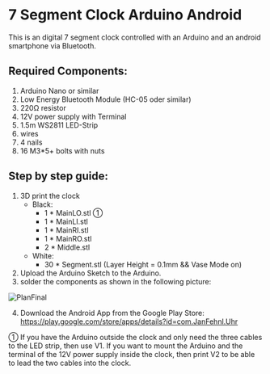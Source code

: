 # 7 Segment Clock Arduino Android
This is an digital 7 segment clock controlled with an Arduino and an android smartphone via Bluetooth.

## Required Components:
  1. Arduino Nano or similar
  2. Low Energy Bluetooth Module (HC-05 oder similar)
  3. 220Ω resistor
  4. 12V power supply with Terminal
  5. 1.5m WS2811 LED-Strip
  6. wires
  7. 4 nails
  8. 16 M3*5+ bolts with nuts


## Step by step guide:
  1. 3D print the clock
      - Black:
        - 1 * MainLO.stl ①
        - 1 * MainLI.stl
        - 1 * MainRI.stl
        - 1 * MainRO.stl
        - 2 * Middle.stl
      - White:
        - 30 * Segment.stl (Layer Height = 0.1mm && Vase Mode on)
  3. Upload the Arduino Sketch to the Arduino.
  4. solder the components as shown in the following picture:

![PlanFinal](https://user-images.githubusercontent.com/69114845/122635437-38437d00-d0e4-11eb-9e60-0bb8e9e43dc1.jpg)

4. Download the Android App from the Google Play Store:
https://play.google.com/store/apps/details?id=com.JanFehnl.Uhr


① If you have the Arduino outside the clock and only need the three cables to the LED strip, then use V1. If you want to mount the Arduino and the terminal of the 12V power supply inside the clock, then print V2 to be able to lead the two cables into the clock.

